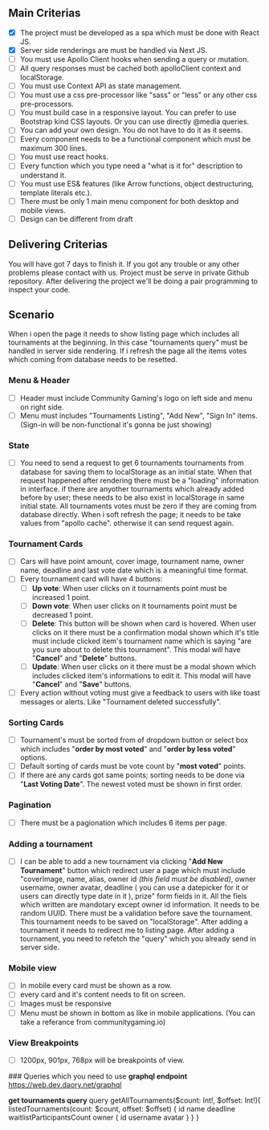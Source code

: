 ## Main Criterias

- [x] The project must be developed as a spa which must be done with React JS.
- [x] Server side renderings are must be handled via Next JS.
- [ ] You must use Apollo Client hooks when sending a query or mutation.
- [ ] All query responses must be cached both apolloClient context and localStorage.
- [ ] You must use Context API as state management.
- [ ] You must use a css pre-processor like "sass" or "less" or any other css pre-processors.
- [ ] You must build case in a responsive layout. You can prefer to use Bootstrap kind CSS layouts. Or you can use directly @media queries.
- [ ] You can add your own design. You do not have to do it as it seems.
- [ ] Every component needs to be a functional component which must be maximum 300 lines.
- [ ] You must use react hooks.
- [ ] Every function which you type need a "what is it for" description to understand it.
- [ ] You must use ES& features (like Arrow functions, object destructuring, template literals etc.).
- [ ] There must be only 1 main menu component for both desktop and mobile views.
- [ ] Design can be different from draft

## Delivering Criterias

You will have got 7 days to finish it. If you got any trouble or any other problems please contact with us.
Project must be serve in private Github repository.
After delivering the project we'll be doing a pair programming to inspect your code.

## Scenario

When i open the page it needs to show listing page which includes all tournaments at the beginning. In this case "tournaments query" must be handled in server side rendering. If i refresh the page all the items votes which coming from database needs to be resetted.

### Menu & Header

- [ ] Header must include Community Gaming's logo on left side and menu on right side.
- [ ] Menu must includes "Tournaments Listing", "Add New", "Sign In" items. (Sign-in will be non-functional it's gonna be just showing)

### State

- [ ] You need to send a request to get 6 tournaments tournaments from database for saving them to localStorage as an initial state. When that request happened after rendering there must be a "loading" information in interface. if there are anyother tournaments which already added before by user; these needs to be also exist in localStorage in same initial state. All tournaments votes must be zero if they are coming from database directly. When i soft refresh the page; it needs to be take values from "apollo cache". otherwise it can send request again.

### Tournament Cards

- [ ] Cars will have point amount, cover image, tournament name, owner name, deadline and last vote date which is a meaningful time format.
- [ ] Every tournament card will have 4 buttons:
  - [ ] **Up vote**: When user clicks on it tournaments point must be increased 1 point.
  - [ ] **Down vote**: When user clicks on it tournaments point must be decreased 1 point.
  - [ ] **Delete**: This button will be shown when card is hovered. When user clicks on it there must be a confirmation modal shown which it's title must include clicked item's tournament name which is saying "are you sure about to delete this tournament". This modal will have "**Cancel**" and "**Delete**" buttons.
  - [ ] **Update**: When user clicks on it there must be a modal shown which includes clicked item's informations to edit it. This modal will have "**Cancel**" and "**Save**" buttons.
- [ ] Every action without voting must give a feedback to users with like toast messages or alerts. Like "Tournament deleted successfully".

### Sorting Cards

- [ ] Tournament's must be sorted from of dropdown button or select box which includes "**order by most voted**" and "**order by less voted**" options.
- [ ] Default sorting of cards must be vote count by "**most voted**" points.
- [ ] If there are any cards got same points; sorting needs to be done via "**Last Voting Date**". The newest voted must be shown in first order.

### Pagination

- [ ] There must be a pagionation which includes 6 items per page.

### Adding a tournament

- [ ] I can be able to add a new tournament via clicking "**Add New Tournament**" button which redirect user a page which must include "coverImage, name, alias, owner id _(this field must be disabled)_, owner username, owner avatar, deadline ( you can use a datepicker for it or users can directly type date in it ), prize" form fields in it. All the fiels which written are mandotary except owner id information. It needs to be random UUID. There must be a validation before save the tournament. This tournament needs to be saved on "localStorage". After adding a tournament it needs to redirect me to listing page. After adding a tournament, you need to refetch the "query" which you already send in server side.

### Mobile view

- [ ] In mobile every card must be shown as a row.
- [ ] every card and it's content needs to fit on screen.
- [ ] Images must be responsive
- [ ] Menu must be shown in bottom as like in mobile applications. (You can take a referance from communitygaming.io)

### View Breakpoints

- [ ] 1200px, 901px, 768px will be breakpoints of view.

### Queries which you need to use
**graphql endpoint**
https://web.dev.daory.net/graphql

**get tournaments query**
query getAllTournaments($count: Int!, $offset: Int!){
listedTournaments(count: $count, offset: $offset) {
id
name
deadline
waitlistParticipantsCount
owner {
id
username
avatar
}
}
}
